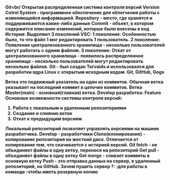 <br/><b>Git<b><br/
Открытая распределенная система контроля версий Version Cotrol System - программное обеспечение для облегчения работы с изменяющейся информацией. Repository - место, где хранятся и поддерживаются какие-либо данные Commit - объект, в котором содержится описание изменений, которые были внесены в код
<br/><b>История:
Выделяют 3 поколений VSC:
1 поколение: Особенностью было, то что файл 1 мог редактировать 1 пользователь.
2 поколение: Появление централизованного хранилища - несколько пользователей могут работать с одним файлом. 
3 поколение: Откат от централизованного хранилища - появилось распределенное хранилище - несколько пользователей могут редактировать несколько файлов.
Git - был создан Torvaids и использовался для разработки ядра Linux с открытым исходным кодом. Git, GitHub, Gogs

Ветка это подвижный указатель на один из коммитов. 
Обычная ветка указывает на последний коммит в цепочке коммитов. 
Ветка Master(main) - основная(главная) ветка. Develop разработка: Feature Основные возможности системы контроля версий: 

1. Работа с локальным и удаленным репозиториями
2. Создание и слияние веток
3. Откат к предыдущим версиям 

Локальный репозиторий позволяет управлять версиями на машине разработчика. 
Develop - разработчики 
Clone(клонирование) - копирование репозитория на жесткий диск. Отличается от копирования тем, что скачивается с историей версий. 
Git fetch - не объединяет файлы в одну ветку, перенося на репозиторий
Get pull - объединяет файлы в одну ветку 
Get merge - сливает коммиты в основную ветку 
Push - это отправка данных на сервер, в удаленный репозиторий, на GitHub.
Зачем пушить сервер ?:
:для работы в команде
:чтобы иметь резервную копию 
